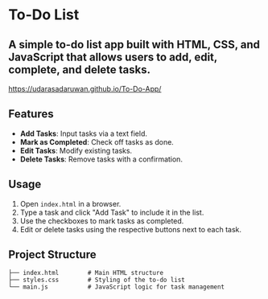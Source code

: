 # To-Do List

## A simple to-do list app built with HTML, CSS, and JavaScript that allows users to add, edit, complete, and delete tasks.

https://udarasadaruwan.github.io/To-Do-App/

## Features
- **Add Tasks**: Input tasks via a text field.
- **Mark as Completed**: Check off tasks as done.
- **Edit Tasks**: Modify existing tasks.
- **Delete Tasks**: Remove tasks with a confirmation.

## Usage
1. Open `index.html` in a browser.
2. Type a task and click "Add Task" to include it in the list.
3. Use the checkboxes to mark tasks as completed.
4. Edit or delete tasks using the respective buttons next to each task.

## Project Structure
```plaintext
├── index.html        # Main HTML structure
├── styles.css        # Styling of the to-do list
└── main.js           # JavaScript logic for task management
